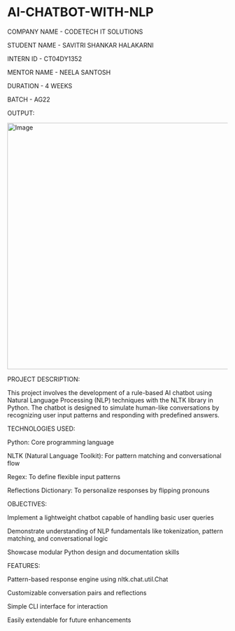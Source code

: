 # AI-CHATBOT-WITH-NLP



COMPANY NAME - CODETECH IT SOLUTIONS


STUDENT NAME - SAVITRI SHANKAR HALAKARNI


INTERN ID - CT04DY1352


MENTOR NAME - NEELA SANTOSH


DURATION - 4 WEEKS


BATCH - AG22



OUTPUT:




<img width="1026" height="563" alt="Image" src="https://github.com/user-attachments/assets/a3be47be-e288-435e-9fa8-39042656bbc5" />





PROJECT DESCRIPTION:



This project involves the development of a rule-based AI chatbot using Natural Language Processing (NLP) techniques with the NLTK library in Python. The chatbot is designed to simulate human-like conversations by recognizing user input patterns and responding with predefined answers.





TECHNOLOGIES USED:




Python: Core programming language

NLTK (Natural Language Toolkit): For pattern matching and conversational flow

Regex: To define flexible input patterns

Reflections Dictionary: To personalize responses by flipping pronouns





OBJECTIVES:





Implement a lightweight chatbot capable of handling basic user queries

Demonstrate understanding of NLP fundamentals like tokenization, pattern matching, and conversational logic

Showcase modular Python design and documentation skills





FEATURES:





Pattern-based response engine using nltk.chat.util.Chat

Customizable conversation pairs and reflections

Simple CLI interface for interaction

Easily extendable for future enhancements
